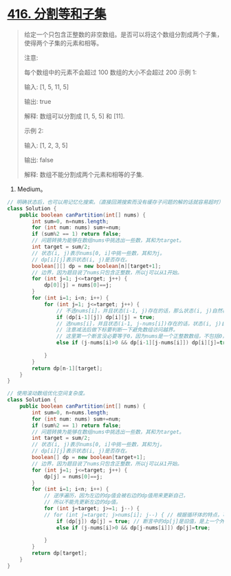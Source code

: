 # [416. 分割等和子集](https://leetcode-cn.com/problems/partition-equal-subset-sum/)

> 给定一个只包含正整数的非空数组。是否可以将这个数组分割成两个子集，使得两个子集的元素和相等。
>
> 注意:
>
> 每个数组中的元素不会超过 100
> 数组的大小不会超过 200
> 示例 1:
>
> 输入: [1, 5, 11, 5]
>
> 输出: true
>
> 解释: 数组可以分割成 [1, 5, 5] 和 [11].
>
>
> 示例 2:
>
> 输入: [1, 2, 3, 5]
>
> 输出: false
>
> 解释: 数组不能分割成两个元素和相等的子集.
>

1. Medium。

```java
// 明确状态后，也可以用记忆化搜索。（直接回溯搜索而没有缓存子问题的解的话就容易超时）
class Solution {
    public boolean canPartition(int[] nums) {
        int sum=0, n=nums.length;
        for (int num: nums) sum+=num;
        if (sum%2 == 1) return false;
        // 问题转换为能够在数组nums中挑选出一些数，其和为target。
        int target = sum/2;
        // 状态(i, j)表示nums[0, i]中挑一些数，其和为j。
        // dp[i][j]表示状态(i, j)是否存在。
        boolean[][] dp = new boolean[n][target+1];
        // 边界，因为题目说了nums只包含正整数，所以j可以从1开始。
        for (int j=1; j<=target; j++) {
            dp[0][j] = nums[0]==j;
        }
        for (int i=1; i<n; i++) {
            for (int j=1; j<=target; j++) {
                // 不选nums[i]，并且状态(i-1, j)存在的话，那么状态(i, j)自然存在。
                if (dp[i-1][j]) dp[i][j] = true;
                // 选nums[i]，并且状态(i-1, j-nums[i])存在的话，状态(i, j)自然存在。
                // 注意减法后做下标要判断一下避免数组访问越界。
                // 这里第一个断言没必要等于0，因为nums是一个正整数数组，不包括0，所以状态(i, 0)是不存在的。
                else if (j-nums[i]>0 && dp[i-1][j-nums[i]]) dp[i][j]=true;
                
            }
        }
        return dp[n-1][target];
    }
}
```

```java
// 使用滚动数组优化空间复杂度。
class Solution {
    public boolean canPartition(int[] nums) {
        int sum=0, n=nums.length;
        for (int num: nums) sum+=num;
        if (sum%2 == 1) return false;
        // 问题转换为能够在数组nums中挑选出一些数，其和为target。
        int target = sum/2;
        // 状态(i, j)表示nums[0, i]中挑一些数，其和为j。
        // dp[i][j]表示状态(i, j)是否存在。
        boolean[] dp = new boolean[target+1];
        // 边界，因为题目说了nums只包含正整数，所以j可以从1开始。
        for (int j=1; j<=target; j++) {
            dp[j] = nums[0]==j;
        }
        for (int i=1; i<n; i++) {
            // 逆序遍历，因为左边的dp值会被右边的dp值用来更新自己，
            // 所以不能先更新左边的dp值。
            for (int j=target; j>=1; j--) {
            // for (int j=target; j>nums[i]; j--) { // 根据循环体的特点，可在j==nums[i]时退出循环。
                if (dp[j]) dp[j] = true; // 断言中的dp[j]是旧值，是上一个外层循环的值，也就是dp[i-1][j]。
                else if (j-nums[i]>0 && dp[j-nums[i]]) dp[j]=true;
                
            }
        }
        return dp[target];
    }
}
```

